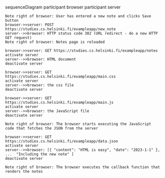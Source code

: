 sequenceDiagram
    participant browser
    participant server

    Note right of browser: User has entered a new note and clicks Save button
    browser->>server: POST https://studies.cs.helsinki.fi/exampleapp/new_note
    server-->>browser: HTTP status code 302 (URL redirect - do a new HTTP GET request)
    Note right of browser: Notes page is reloaded

    browser->>server: GET https://studies.cs.helsinki.fi/exampleapp/notes
    activate server
    server-->>browser: HTML document
    deactivate server

    browser->>server: GET https://studies.cs.helsinki.fi/exampleapp/main.css
    activate server
    server-->>browser: the css file
    deactivate server

    browser->>server: GET https://studies.cs.helsinki.fi/exampleapp/main.js
    activate server
    server-->>browser: the JavaScript file
    deactivate server

    Note right of browser: The browser starts executing the JavaScript code that fetches the JSON from the server

    browser->>server: GET https://studies.cs.helsinki.fi/exampleapp/data.json
    activate server
    server-->>browser: [{ "content": "HTML is easy", "date": "2023-1-1" }, ...  "Including the new note" ] 
    deactivate server

    Note right of browser: The browser executes the callback function that renders the notes
   
 
